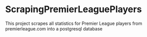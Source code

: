 # ScrapingPremierLeaguePlayers
This project scrapes all statistics for Premier League players from premierleague.com into a postgresql database
